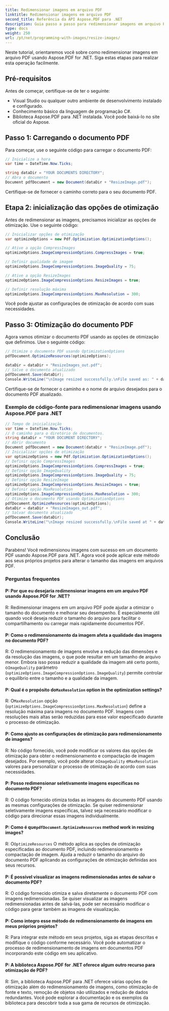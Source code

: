 ```yaml
---
title: Redimensionar imagens em arquivo PDF
linktitle: Redimensionar imagens em arquivo PDF
second_title: Referência da API Aspose.PDF para .NET
description: Guia passo a passo para redimensionar imagens em arquivo PDF usando Aspose.PDF for .NET.
type: docs
weight: 250
url: /pt/net/programming-with-images/resize-images/
---
```

Neste tutorial, orientaremos você sobre como redimensionar imagens em arquivo PDF usando Aspose.PDF for .NET. Siga estas etapas para realizar esta operação facilmente.

## Pré-requisitos

Antes de começar, certifique-se de ter o seguinte:

- Visual Studio ou qualquer outro ambiente de desenvolvimento instalado e configurado.
- Conhecimento básico da linguagem de programação C#.
- Biblioteca Aspose.PDF para .NET instalada. Você pode baixá-lo no site oficial do Aspose.

## Passo 1: Carregando o documento PDF

Para começar, use o seguinte código para carregar o documento PDF:

```csharp
// Inicialize a hora
var time = DateTime.Now.Ticks;

string dataDir = "YOUR DOCUMENTS DIRECTORY";
// Abra o documento
Document pdfDocument = new Document(dataDir + "ResizeImage.pdf");
```

Certifique-se de fornecer o caminho correto para o seu documento PDF.

## Etapa 2: inicialização das opções de otimização

Antes de redimensionar as imagens, precisamos inicializar as opções de otimização. Use o seguinte código:

```csharp
// Inicializar opções de otimização
var optimizeOptions = new Pdf.Optimization.OptimizationOptions();

// Ative a opção CompressImages
optimizeOptions.ImageCompressionOptions.CompressImages = true;

// Definir qualidade de imagem
optimizeOptions.ImageCompressionOptions.ImageQuality = 75;

// Ative a opção ResizeImages
optimizeOptions.ImageCompressionOptions.ResizeImages = true;

// Definir resolução máxima
optimizeOptions.ImageCompressionOptions.MaxResolution = 300;
```

Você pode ajustar as configurações de otimização de acordo com suas necessidades.

## Passo 3: Otimização do documento PDF

Agora vamos otimizar o documento PDF usando as opções de otimização que definimos. Use o seguinte código:

```csharp
// Otimize o documento PDF usando OptimizationOptions
pdfDocument.OptimizeResources(optimizeOptions);

dataDir = dataDir + "ResizeImages_out.pdf";
// Salve o documento atualizado
pdfDocument.Save(dataDir);
Console.WriteLine("\nImage resized successfully.\nFile saved as: " + dataDir);
```

Certifique-se de fornecer o caminho e o nome de arquivo desejados para o documento PDF atualizado.

### Exemplo de código-fonte para redimensionar imagens usando Aspose.PDF para .NET 
```csharp
// Tempo de inicialização
var time = DateTime.Now.Ticks;
// O caminho para o diretório de documentos.
string dataDir = "YOUR DOCUMENT DIRECTORY";
// Abrir documento
Document pdfDocument = new Document(dataDir + "ResizeImage.pdf");
// Inicializar opções de otimização
var optimizeOptions = new Pdf.Optimization.OptimizationOptions();            
// Definir opção CompressImages
optimizeOptions.ImageCompressionOptions.CompressImages = true;            
// Definir opção ImageQuality
optimizeOptions.ImageCompressionOptions.ImageQuality = 75;            
// Definir opção ResizeImage
optimizeOptions.ImageCompressionOptions.ResizeImages = true;            
// Definir opção MaxResolution
optimizeOptions.ImageCompressionOptions.MaxResolution = 300;
// Otimize o documento PDF usando OptimizationOptions
pdfDocument.OptimizeResources(optimizeOptions);
dataDir = dataDir + "ResizeImages_out.pdf";
// Salvar documento atualizado
pdfDocument.Save(dataDir);
Console.WriteLine("\nImage resized successfully.\nFile saved at " + dataDir);
```

## Conclusão

Parabéns! Você redimensionou imagens com sucesso em um documento PDF usando Aspose.PDF para .NET. Agora você pode aplicar este método aos seus próprios projetos para alterar o tamanho das imagens em arquivos PDF.

### Perguntas frequentes

#### P: Por que eu desejaria redimensionar imagens em um arquivo PDF usando Aspose.PDF for .NET?

R: Redimensionar imagens em um arquivo PDF pode ajudar a otimizar o tamanho do documento e melhorar seu desempenho. É especialmente útil quando você deseja reduzir o tamanho do arquivo para facilitar o compartilhamento ou carregar mais rapidamente documentos PDF.

#### P: Como o redimensionamento da imagem afeta a qualidade das imagens no documento PDF?

 R: O redimensionamento de imagens envolve a redução das dimensões e da resolução das imagens, o que pode resultar em um tamanho de arquivo menor. Embora isso possa reduzir a qualidade da imagem até certo ponto, o`ImageQuality` parâmetro (`optimizeOptions.ImageCompressionOptions.ImageQuality`) permite controlar o equilíbrio entre o tamanho e a qualidade da imagem.

####  P: Qual é o propósito do`MaxResolution` option in the optimization settings?

 R: O`MaxResolution` opção (`optimizeOptions.ImageCompressionOptions.MaxResolution`) define a resolução máxima para imagens no documento PDF. Imagens com resoluções mais altas serão reduzidas para esse valor especificado durante o processo de otimização.

#### P: Como ajusto as configurações de otimização para redimensionamento de imagens?

 R: No código fornecido, você pode modificar os valores das opções de otimização para obter o redimensionamento e compactação de imagem desejados. Por exemplo, você pode alterar o`ImageQuality` e`MaxResolution` valores para personalizar o processo de otimização de acordo com suas necessidades.

#### P: Posso redimensionar seletivamente imagens específicas no documento PDF?

R: O código fornecido otimiza todas as imagens do documento PDF usando as mesmas configurações de otimização. Se quiser redimensionar seletivamente imagens específicas, talvez seja necessário modificar o código para direcionar essas imagens individualmente.

####  P: Como é que`pdfDocument.OptimizeResources` method work in resizing images?

 R: O`OptimizeResources` O método aplica as opções de otimização especificadas ao documento PDF, incluindo redimensionamento e compactação de imagem. Ajuda a reduzir o tamanho do arquivo do documento PDF aplicando as configurações de otimização definidas aos seus recursos.

#### P: É possível visualizar as imagens redimensionadas antes de salvar o documento PDF?

R: O código fornecido otimiza e salva diretamente o documento PDF com imagens redimensionadas. Se quiser visualizar as imagens redimensionadas antes de salvá-las, pode ser necessário modificar o código para gerar também as imagens de visualização.

#### P: Como integro esse método de redimensionamento de imagens em meus próprios projetos?

R: Para integrar este método em seus projetos, siga as etapas descritas e modifique o código conforme necessário. Você pode automatizar o processo de redimensionamento de imagens em documentos PDF incorporando este código em seu aplicativo.

#### P: A biblioteca Aspose.PDF for .NET oferece algum outro recurso para otimização de PDF?

R: Sim, a biblioteca Aspose.PDF para .NET oferece várias opções de otimização além do redimensionamento de imagens, como otimização de fonte e texto, remoção de objetos não utilizados e redução de dados redundantes. Você pode explorar a documentação e os exemplos da biblioteca para descobrir toda a sua gama de recursos de otimização.